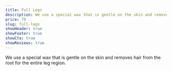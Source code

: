 ```yaml
---
title: Full Legs
description: We use a special wax that is gentle on the skin and removes hair from the root for the entire leg region.
price: 79
slug: full-legs
showHeader: true
showFooter: true
showCta: true
showReviews: true
---
```


We use a special wax that is gentle on the skin and removes hair from the root for the entire leg region.
